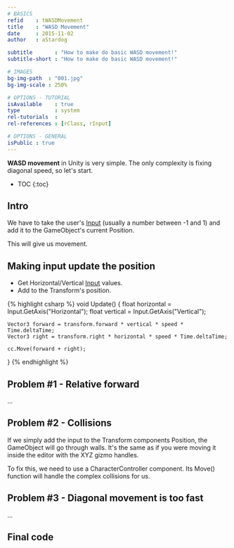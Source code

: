 ```yaml
---
# BASICS
refid    : tWASDMovement
title    : "WASD Movement"
date     : 2015-11-02
author   : aStardog

subtitle       : "How to make do basic WASD movement!"
subtitle-short : "How to make do basic WASD movement!"

# IMAGES
bg-img-path  : "001.jpg"
bg-img-scale : 250%

# OPTIONS - TUTORIAL
isAvailable    : true
type           : system
rel-tutorials  : 
rel-references : [rClass, rInput]

# OPTIONS - GENERAL
isPublic : true
---
```

**WASD movement** in Unity is very simple. The only complexity is fixing diagonal speed, so let's start.

* TOC
{:toc}

## Intro

We have to take the user's <a href="{{ site.url }}{{ site.url-references-unity }}input">Input</a> (usually a number between -1 and 1) and add it to the GameObject's current Position.

This will give us movement.

## Making input update the position

* Get Horizontal/Vertical <a href="{{ site.url }}{{ site.url-references-unity }}input">Input</a> values.
* Add to the Transform's position.

{% highlight csharp %}
void Update()
{
	float horizontal = Input.GetAxis("Horizontal");
	float vertical = Input.GetAxis("Vertical");

	Vector3 forward = transform.forward * vertical * speed * Time.deltaTime;
	Vector3 right = transform.right * horizontal * speed * Time.deltaTime;

	cc.Move(forward + right);
}
{% endhighlight %}

## Problem #1 - Relative forward

...

## Problem #2 - Collisions

If we simply add the input to the Transform components Position, the GameObject will go through walls. It's the same as if you were moving it inside the editor with the XYZ gizmo handles.

To fix this, we need to use a CharacterController component. Its Move() function will handle the complex collisions for us.

## Problem #3 - Diagonal movement is too fast

...

## Final code

<script src="https://gist.github.com/st4rdog/4ed0cb0bca5785f9e15d.js"></script>